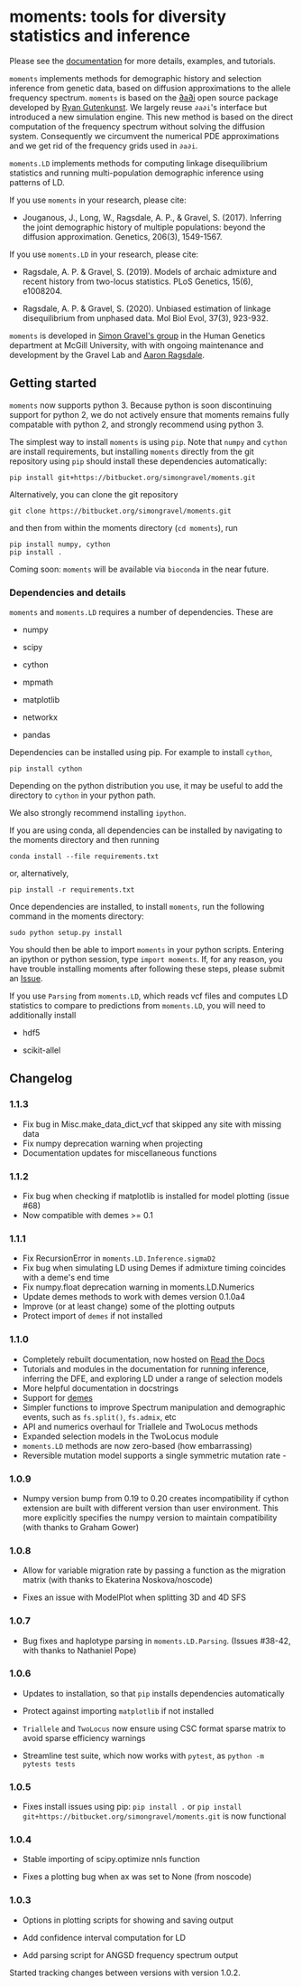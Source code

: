 # moments: tools for diversity statistics and inference

Please see the [documentation](https://moments.readthedocs.io/)
for more details, examples, and tutorials.

`moments` implements methods for demographic history and selection inference
from genetic data, based on diffusion approximations to the allele frequency spectrum.
`moments` is based on the  [∂a∂i](https://bitbucket.org/gutenkunstlab/dadi/) open
source package developed by [Ryan Gutenkunst](http://gutengroup.mcb.arizona.edu).
We largely reuse `∂a∂i`'s interface but introduced a new simulation engine. This
new method is based on the direct computation of the frequency spectrum without
solving the diffusion system. Consequently we circumvent the numerical PDE
approximations and we get rid of the frequency grids used in `∂a∂i`.

`moments.LD` implements methods for computing linkage disequilibrium statistics and
running multi-population demographic inference using patterns of LD.

If you use `moments` in your research, please cite:

- Jouganous, J., Long, W., Ragsdale, A. P., & Gravel, S. (2017). Inferring the joint
  demographic history of multiple populations: beyond the diffusion approximation.
  Genetics, 206(3), 1549-1567.

If you use `moments.LD` in your research, please cite:

- Ragsdale, A. P. & Gravel, S. (2019). Models of archaic admixture and recent history
  from two-locus statistics. PLoS Genetics, 15(6), e1008204.

- Ragsdale, A. P. & Gravel, S. (2020). Unbiased estimation of linkage disequilibrium
  from unphased data. Mol Biol Evol, 37(3), 923-932.

`moments` is developed in [Simon Gravel's
group](http://simongravel.lab.mcgill.ca/Home.html) in the Human Genetics
department at McGill University, with with ongoing maintenance and development
by the Gravel Lab and [Aaron Ragsdale](http://apragsdale.github.io).

## Getting started

`moments` now supports python 3. Because python is soon discontinuing support for
python 2, we do not actively ensure that moments remains fully compatable with python
2, and strongly recommend using python 3.

The simplest way to install `moments` is using `pip`. Note that `numpy` and `cython`
are install requirements, but installing `moments` directly from the git repository
using `pip` should install these dependencies automatically:

```
pip install git+https://bitbucket.org/simongravel/moments.git
```

Alternatively, you can clone the git repository

```
git clone https://bitbucket.org/simongravel/moments.git
```

and then from within the moments directory (`cd moments`), run

```
pip install numpy, cython
pip install .
```

Coming soon: `moments` will be available via `bioconda` in the near future.

### Dependencies and details

`moments` and `moments.LD` requires a number of dependencies. These are

- numpy

- scipy

- cython

- mpmath

- matplotlib

- networkx

- pandas

Dependencies can be installed using pip. For example to install `cython`,

```
pip install cython
```

Depending on the python distribution you use, it may be useful to add the directory
to `cython` in your python path.

We also strongly recommend installing `ipython`.

If you are using conda, all dependencies can be installed by navigating to the
moments directory and then running

```
conda install --file requirements.txt
```

or, alternatively,

```
pip install -r requirements.txt
```

Once dependencies are installed, to install `moments`, run the following command
in the moments directory:

```
sudo python setup.py install
```

You should then be able to import `moments` in your python scripts. Entering an
ipython or python session, type `import moments`. If, for any reason, you have
trouble installing moments after following these steps, please submit an
[Issue](https://bitbucket.org/simongravel/moments/issues).

If you use `Parsing` from `moments.LD`, which reads vcf files and computes LD
statistics to compare to predictions from `moments.LD`, you will need to
additionally install

- hdf5

- scikit-allel

## Changelog

### 1.1.3

- Fix bug in Misc.make_data_dict_vcf that skipped any site with missing data
- Fix numpy deprecation warning when projecting
- Documentation updates for miscellaneous functions

### 1.1.2

- Fix bug when checking if matplotlib is installed for model plotting  (issue #68)
- Now compatible with demes >= 0.1

### 1.1.1

- Fix RecursionError in `moments.LD.Inference.sigmaD2`
- Fix bug when simulating LD using Demes if admixture timing coincides with
  a deme's end time
- Fix numpy.float deprecation warning in moments.LD.Numerics
- Update demes methods to work with demes version 0.1.0a4
- Improve (or at least change) some of the plotting outputs
- Protect import of `demes` if not installed

### 1.1.0

- Completely rebuilt documentation, now hosted on [Read the
  Docs](https://moments.readthedocs.io/)
- Tutorials and modules in the documentation for running inference, inferring
  the DFE, and exploring LD under a range of selection models
- More helpful documentation in docstrings
- Support for
  [demes](https://moments.readthedocs.io/en/latest/extensions/demes.html)
- Simpler functions to improve Spectrum manipulation and demographic events,
  such as `fs.split()`, `fs.admix`, etc
- API and numerics overhaul for Triallele and TwoLocus methods
- Expanded selection models in the TwoLocus module
- `moments.LD` methods are now zero-based (how embarrassing)
- Reversible mutation model supports a single symmetric mutation rate - 

### 1.0.9

- Numpy version bump from 0.19 to 0.20 creates incompatibility if cython extension
  are built with different version than user environment. This more explicitly
  specifies the numpy version to maintain compatibility (with thanks to Graham Gower)

### 1.0.8

- Allow for variable migration rate by passing a function as the migration matrix
  (with thanks to Ekaterina Noskova/noscode)

- Fixes an issue with ModelPlot when splitting 3D and 4D SFS

### 1.0.7

- Bug fixes and haplotype parsing in `moments.LD.Parsing`. (Issues #38-42,
  with thanks to Nathaniel Pope)

### 1.0.6

- Updates to installation, so that `pip` installs dependencies automatically

- Protect against importing `matplotlib` if not installed

- `Triallele` and `TwoLocus` now ensure using CSC format sparse matrix to avoid
  sparse efficiency warnings

- Streamline test suite, which now works with `pytest`, as
  `python -m pytests tests`

### 1.0.5

- Fixes install issues using pip: `pip install .` or
  `pip install git+https://bitbucket.org/simongravel/moments.git` is now functional

### 1.0.4

- Stable importing of scipy.optimize nnls function

- Fixes a plotting bug when ax was set to None (from noscode)

### 1.0.3

- Options in plotting scripts for showing and saving output

- Add confidence interval computation for LD

- Add parsing script for ANGSD frequency spectrum output

Started tracking changes between versions with version 1.0.2.
